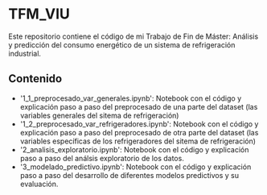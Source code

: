 # TFM_VIU
 Este repositorio contiene el código de mi Trabajo de Fin de Máster: Análisis y predicción del consumo energético de un sistema de refrigeración industrial.

 ## Contenido
- '1_1_preprocesado_var_generales.ipynb': Notebook con el código y explicación paso a paso del preprocesado de una parte del dataset (las variables generales del sitema de refrigeración)
- '1_2_preprocesado_var_refrigeradores.ipynb': Notebook con el código y explicación paso a paso del preprocesado de otra parte del dataset (las variables específicas de los refrigeradores del sitema de refrigeración)
- '2_analisis_exploratorio.ipynb': Notebook con el código y explicación paso a paso del análsis exploratorio de los datos.
- '3_modelado_predictivo.ipynb': Notebook con el código y explicación paso a paso del desarrollo de diferentes modelos predictivos y su evaluación.

